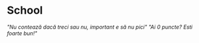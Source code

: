 # School
*"Nu contează dacă treci sau nu, important e să nu pici"*
*"Ai 0 puncte? Esti foarte bun!"*
